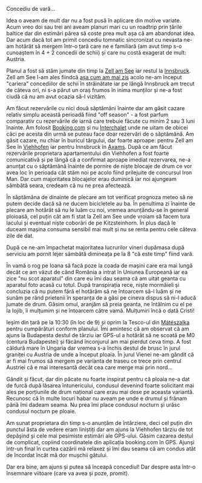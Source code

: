 Concediu de vară...

Idea o aveam de mult dar nu a fost pusă în aplicare din motive variate. Acum vreo doi sau trei ani aveam planuri mari cu un roadtrip prin țările baltice dar din estimări părea să coste prea mult așa că am abandonat idea. Dar acum dacă tot am primit concediu tomnatic sincronizat cu nevasta ne-am hotărât să mergem într-o țară care ne e familiară (am avut timp s-o cunoaștem în 4 + 2 concedii de schii) și care nu costă exagerat de mult: Austria.

Planul a fost să stăm jumate din timp la [Zell am See](http://wikitravel.org/en/Zell_am_See) iar restul la [Innsbruck](http://wikitravel.org/en/Innsbruck). Zell am See l-am ales fiindcă [așa cum am mai zis](http://www.rusiczki.net/2014/08/31/then-vs-now/) acolo ne-am început "cariera" concediilor de schii în străinătate iar pe lângă Innsbruck am trecut de câteva ori, ni s-a părut un oraș frumos în inima munților și ne-a fost ciudă că nu am avut ocazia să-l vizităm.

Am făcut rezervările cu nici două săptămâni înainte dar am găsit cazare relativ simplu această perioadă fiind "off season" - a fost parfum comparativ cu rezervările de iarnă care trebuie făcute cu minim 2 sau 3 luni înainte. Am folosit [Booking.com](http://www.booking.com) și nu [Interchalet](http://www.interchalet.co.uk/) unde ne uitam de obicei căci pe acesta din urmă se puteau face doar rezervări de o săptămână. Am găsit cazare, nu chiar în buricul târgului, dar foarte aproape: pentru Zell am See în [Viehhofen](https://goo.gl/maps/0lh0z) iar pentru Innsbruck în [Axams](https://goo.gl/maps/bJQ8X). După ce am făcut rezervările proprietara apartamentului din Viehhofen a fost foarte comunicativă și pe lângă că a confirmat aproape imediat rezervarea, ne-a anunțat cu o săptămână înainte de pornire de niște blocaje de drum ce vor avea loc în perioada cât stăm noi pe acolo fiind prilejuite de concursul Iron Man. Dar cum majoritatea blocajelor erau duminică iar noi ajungeam sămbătă seara, credeam că nu ne prea afectează.

În săptămâna de dinainte de plecare am tot verificat prognoza meteo să ne putem decide dacă să ne ducem bicicletele au ba. În penultima zi înainte de plecare am hotărât să nu le luăm cu noi, vremea anunțându-se în general ploioasă, cel puțin cât am fi stat la Zell am See unde vroiam să facem tura lacului și eventual niște coborâri de pe Kitzsteinhorn. În plus dacă le duceam mașina consuma sensibil mai mult și nu se renta pentru cele câteva zile de dat.

După ce ne-am împachetat majoritatea lucrurilor vineri dupămasa după serviciu am pornit lejer sâmbătă dimineața pe la 8 "că este timp" fiind vară.

În vamă o rog pe Ioana să facă poze la coada de mașini care era mai lungă decât ce am văzut de când România a intrat în Uniunea Europeană iar ea zice "nu scot aparatul" din care eu îmi dau seama că am uitat geanta cu aparatul foto acasă cu totul. După transpirația rece, niște mormăieli și concluzia că nu putem fără el hotărâm să ne întoarcem să-l luăm și ne sunăm pe rând prietenii în speranța de a găsi pe cineva dispus să ni-l aducă jumate de drum. Găsim omul, aranjăm să preia geanta, ne întâlnim cu el pe la Iojib, îi mulțumim și ne întoarcem către vamă. Mulțumiri încă o dată Cristi!

Ieșim din țară pe la 10:30 (în loc de 9) și oprim la Tesco-ul din [Mátészalka](http://ro.wikipedia.org/wiki/M%C3%A1t%C3%A9szalka) pentru cumpărături conform planului. Îmi amintesc că am observat că am ajuns la Budapesta destul de târziu iar GPS-ul a hotărât să ne scoată pe M0 (centura Budapestei) și făcând înconjurul am mai pierdut ceva timp. A fost căldură mare în Ungaria dar vremea s-a închis destul de brusc în jurul graniței cu Austria de unde a început ploaia. În jurul Vienei ne-am gândit că ar fi mai frumos să mergem pe varianta de traseu ce trece prin centrul Austriei că e mai interesantă decât cea care merge mai prin nord...

Gândit și făcut, dar din păcate nu foarte inspirat pentru că ploaia ne-a dat de furcă după lăsarea întunericului, condusul devenind foarte solicitant mai ales pe porțiunile de drum național care erau mai dese pe aceasta variantă. Recunosc că în multe locuri habar nu aveam pe unde e drumul și frânam până îmi dadeam seama. Nu prea îmi place condusul nocturn și urăsc condusul nocturn pe ploaie.

Am sunat proprietara din timp s-o anunțăm de întârziere, deci cel puțin din punctul ăsta de vedere eram liniștiți dar am ajuns la Viehhofen târziu de tot depășind și cele mai pesimiste estimări ale GPS-ului. Găsim cazarea destul de complicat, copiind coordinatele din aplicația booking.com în GPS. Ajunși într-un final în curtea cazării mă relaxez și îmi dau seama că am condus atât de încordat încât mă dor mușchii gâtului.

Dar era bine, am ajuns și putea să înceapă concediul! Dar despre asta într-o însemnare viitoare (care va avea și poze, promit).
